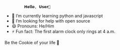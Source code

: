              𝗛𝗲𝗹𝗹𝗼, 𝗨𝘀𝗲𝗿👋

- 🌱 I’m currently learning python and javascript
- 🤔 I’m looking for help with open source
- 😄 Pronouns: He/Him
- ⚡ Fun fact: The first alarm clock only rings at 4 a.m.

Be the Cookie of your life 🦹
